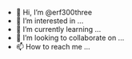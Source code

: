 - 👋 Hi, I’m @erf300three
- 👀 I’m interested in ...
- 🌱 I’m currently learning ...
- 💞️ I’m looking to collaborate on ...
- 📫 How to reach me ...

<!---
erf300three/erf300three is a ✨ special ✨ repository because its `README.md` (this file) appears on your GitHub profile.
You can click the Preview link to take a look at your changes.
--->
